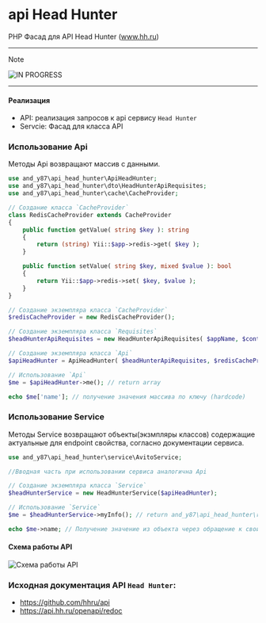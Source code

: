 # api Head Hunter

PHP Фасад для API Head Hunter (www.hh.ru)

---

> [!NOTE]
> ![IN PROGRESS](http://www.bc-energy.it/wp-content/uploads/2013/08/work-in-progress.png)

---

#### Реализация
 - API: реализация запросов к api сервису `Head Hunter`
 - Servcie: Фасад для класса API

### Использование Api
Методы Api возвращают массив с данными.
```php
use and_y87\api_head_hunter\ApiHeadHunter;
use and_y87\api_head_hunter\dto\HeadHunterApiRequisites;
use and_y87\api_head_hunter\cache\CacheProvider;

// Создание класса `CacheProvider`
class RedisCacheProvider extends CacheProvider
{
    public function getValue( string $key ): string
    {
        return (string) Yii::$app->redis->get( $key );
    }

    public function setValue( string $key, mixed $value ): bool
    {
        return Yii::$app->redis->set( $key, $value );
    }
}

// Создание экземпляра класса `CacheProvider`
$redisCacheProvider = new RedisCacheProvider();

// Создание экземпляра класса `Requisites`
$headHunterApiRequisites = new HeadHunterApiRequisites( $appName, $contactEmail, $client_id, $client_secret );

// Создание экземпляра класса `Api`
$apiHeadHunter = ApiHeadHunter( $headHunterApiRequisites, $redisCacheProvider );

// Использование `Api`
$me = $apiHeadHunter->me(); // return array

echo $me['name']; // получение значения массива по ключу (hardcode)
```
### Использование Service
Методы Service возвращают объекты(экзмпляры классов) содержащие актуальные для endpoint свойства, согласно документации сервиса.
```php
use and_y87\api_head_hunter\service\AvitoService;

//Вводная часть при использовании сервиса аналогична Api

// Создание экземпляра класса `Service`
$headHunterService = new HeadHunterService($apiHeadHunter);

// Использование `Service`
$me = $headHunterService->myInfo(); // return and_y87\api_head_hunter\response\Me();

echo $me->name; // Получение значение из объекта через обращение к свойству
```

#### Схема работы API
![Схема работы API](https://static.andy87.ru/github/api/apiLogivSchema.png?v=3)

### Исходная документация API `Head Hunter`:
 - https://github.com/hhru/api
 - https://api.hh.ru/openapi/redoc

